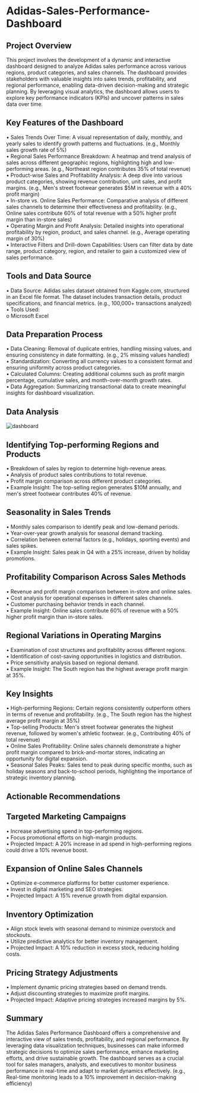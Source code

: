 # Adidas-Sales-Performance-Dashboard
## Project Overview
This project involves the development of a dynamic and interactive dashboard designed to analyze Adidas sales performance across various regions, product categories, and sales channels. The dashboard provides stakeholders with valuable insights into sales trends, profitability, and regional performance, enabling data-driven decision-making and strategic planning. By leveraging visual analytics, the dashboard allows users to explore key performance indicators (KPIs) and uncover patterns in sales data over time.

## Key Features of the Dashboard
•	Sales Trends Over Time: A visual representation of daily, monthly, and yearly sales to identify growth patterns and fluctuations. (e.g., Monthly sales growth rate of 5%)\
•	Regional Sales Performance Breakdown: A heatmap and trend analysis of sales across different geographic regions, highlighting high and low-performing areas. (e.g., Northeast region contributes 35% of total revenue)\
•	Product-wise Sales and Profitability Analysis: A deep dive into various product categories, showing revenue contribution, unit sales, and profit margins. (e.g., Men's street footwear generates $5M in revenue with a 40% profit margin)\
•	In-store vs. Online Sales Performance: Comparative analysis of different sales channels to determine their effectiveness and profitability. (e.g., Online sales contribute 60% of total revenue with a 50% higher profit margin than in-store sales)\
•	Operating Margin and Profit Analysis: Detailed insights into operational profitability by region, product, and sales channel. (e.g., Average operating margin of 30%)\
•	Interactive Filters and Drill-down Capabilities: Users can filter data by date range, product category, region, and retailer to gain a customized view of sales performance.

## Tools and Data Source
•	Data Source: Adidas sales dataset obtained from Kaggle.com, structured in an Excel file format. The dataset includes transaction details, product specifications, and financial metrics. (e.g., 100,000+ transactions analyzed)\
•	Tools Used: \
o	Microsoft Excel

## Data Preparation Process
•	Data Cleaning: Removal of duplicate entries, handling missing values, and ensuring consistency in date formatting. (e.g., 2% missing values handled)\
•	Standardization: Converting all currency values to a consistent format and ensuring uniformity across product categories.\
•	Calculated Columns: Creating additional columns such as profit margin percentage, cumulative sales, and month-over-month growth rates.\
•	Data Aggregation: Summarizing transactional data to create meaningful insights for dashboard visualization.

## Data Analysis
![dashboard](https://github.com/user-attachments/assets/2c4fbc50-d927-4d9a-9611-c914409d9093)

## Identifying Top-performing Regions and Products
•	Breakdown of sales by region to determine high-revenue areas.\
•	Analysis of product sales contributions to total revenue.\
•	Profit margin comparison across different product categories.\
•	Example Insight: The top-selling region generates $10M annually, and men's street footwear contributes 40% of revenue.
## Seasonality in Sales Trends
•	Monthly sales comparison to identify peak and low-demand periods.\
•	Year-over-year growth analysis for seasonal demand tracking.\
•	Correlation between external factors (e.g., holidays, sporting events) and sales spikes.\
•	Example Insight: Sales peak in Q4 with a 25% increase, driven by holiday promotions.
## Profitability Comparison Across Sales Methods
•	Revenue and profit margin comparison between in-store and online sales.\
•	Cost analysis for operational expenses in different sales channels.\
•	Customer purchasing behavior trends in each channel.\
•	Example Insight: Online sales contribute 60% of revenue with a 50% higher profit margin than in-store sales.
## Regional Variations in Operating Margins
•	Examination of cost structures and profitability across different regions.\
•	Identification of cost-saving opportunities in logistics and distribution.\
•	Price sensitivity analysis based on regional demand.\
•	Example Insight: The South region has the highest average profit margin at 35%.
## Key Insights
•	High-performing Regions: Certain regions consistently outperform others in terms of revenue and profitability. (e.g., The South region has the highest average profit margin at 35%)\
•	Top-selling Products: Men's street footwear generates the highest revenue, followed by women's athletic footwear. (e.g., Contributing 40% of total revenue)\
•	Online Sales Profitability: Online sales channels demonstrate a higher profit margin compared to brick-and-mortar stores, indicating an opportunity for digital expansion.\
•	Seasonal Sales Peaks: Sales tend to peak during specific months, such as holiday seasons and back-to-school periods, highlighting the importance of strategic inventory planning.

## Actionable Recommendations
## Targeted Marketing Campaigns
•	Increase advertising spend in top-performing regions.\
•	Focus promotional efforts on high-margin products.\
•	Projected Impact: A 20% increase in ad spend in high-performing regions could drive a 10% revenue boost.
## Expansion of Online Sales Channels
•	Optimize e-commerce platforms for better customer experience.\
•	Invest in digital marketing and SEO strategies.\
•	Projected Impact: A 15% revenue growth from digital expansion.
## Inventory Optimization
•	Align stock levels with seasonal demand to minimize overstock and stockouts.\
•	Utilize predictive analytics for better inventory management.\
•	Projected Impact: A 10% reduction in excess stock, reducing holding costs.
## Pricing Strategy Adjustments
•	Implement dynamic pricing strategies based on demand trends.\
•	Adjust discounting strategies to maximize profit margins.\
•	Projected Impact: Adaptive pricing strategies increased margins by 5%.

## Summary
The Adidas Sales Performance Dashboard offers a comprehensive and interactive view of sales trends, profitability, and regional performance. By leveraging data visualization techniques, businesses can make informed strategic decisions to optimize sales performance, enhance marketing efforts, and drive sustainable growth. The dashboard serves as a crucial tool for sales managers, analysts, and executives to monitor business performance in real-time and adapt to market dynamics effectively. (e.g., Real-time monitoring leads to a 10% improvement in decision-making efficiency)
